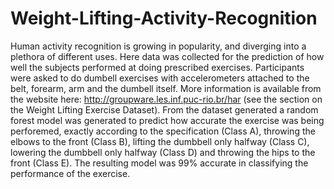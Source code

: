 # Weight-Lifting-Activity-Recognition
Human activity recognition is growing in popularity, and diverging into a plethora of different uses. Here data was collected for the prediction of how well the subjects performed at doing prescribed exercises. Participants were asked to do dumbell exercises with accelerometers attached to the belt, forearm, arm and the dumbell itself. More information is available from the website here: http://groupware.les.inf.puc-rio.br/har (see the section on the Weight Lifting Exercise Dataset). From the dataset generated a random forest model was generated to predict how accurate the exercise was being perforemed, exactly according to the specification (Class A), throwing the elbows to the front (Class B), lifting the dumbbell only halfway (Class C), lowering the dumbbell only halfway (Class D) and throwing the hips to the front (Class E). The resulting model was 99% accurate in classifying the performance of the exercise.
